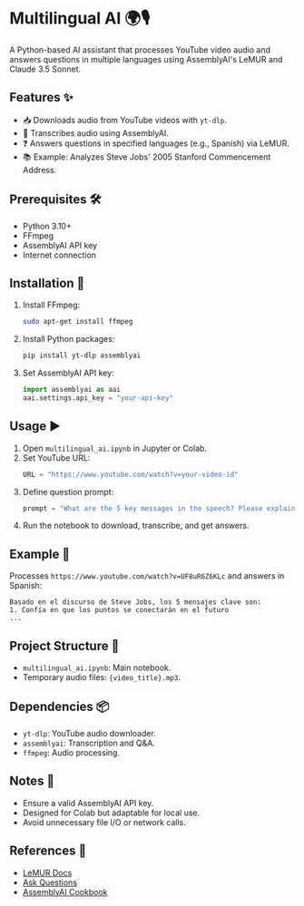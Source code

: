 # Multilingual AI 🌍🎙️

A Python-based AI assistant that processes YouTube video audio and answers questions in multiple languages using AssemblyAI's LeMUR and Claude 3.5 Sonnet.

## Features ✨
- 📥 Downloads audio from YouTube videos with `yt-dlp`.
- 🎤 Transcribes audio using AssemblyAI.
- ❓ Answers questions in specified languages (e.g., Spanish) via LeMUR.
- 📚 Example: Analyzes Steve Jobs' 2005 Stanford Commencement Address.

## Prerequisites 🛠️
- Python 3.10+
- FFmpeg
- AssemblyAI API key
- Internet connection

## Installation 🚀
1. Install FFmpeg:
   ```bash
   sudo apt-get install ffmpeg
   ```
2. Install Python packages:
   ```bash
   pip install yt-dlp assemblyai
   ```
3. Set AssemblyAI API key:
   ```python
   import assemblyai as aai
   aai.settings.api_key = "your-api-key"
   ```

## Usage ▶️
1. Open `multilingual_ai.ipynb` in Jupyter or Colab.
2. Set YouTube URL:
   ```python
   URL = "https://www.youtube.com/watch?v=your-video-id"
   ```
3. Define question prompt:
   ```python
   prompt = "What are the 5 key messages in the speech? Please explain in Spanish."
   ```
4. Run the notebook to download, transcribe, and get answers.

## Example 📖
Processes `https://www.youtube.com/watch?v=UF8uR6Z6KLc` and answers in Spanish:
```
Basado en el discurso de Steve Jobs, los 5 mensajes clave son:
1. Confía en que los puntos se conectarán en el futuro
...
```

## Project Structure 📂
- `multilingual_ai.ipynb`: Main notebook.
- Temporary audio files: `{video_title}.mp3`.

## Dependencies 📦
- `yt-dlp`: YouTube audio downloader.
- `assemblyai`: Transcription and Q&A.
- `ffmpeg`: Audio processing.

## Notes 📝
- Ensure a valid AssemblyAI API key.
- Designed for Colab but adaptable for local use.
- Avoid unnecessary file I/O or network calls.

## References 🔗
- [LeMUR Docs](https://www.assemblyai.com/docs/lemur)
- [Ask Questions](https://www.assemblyai.com/docs/lemur/ask-questions)
- [AssemblyAI Cookbook](https://github.com/AssemblyAI/cookbook/blob/master/lemur/using-lemur.ipynb)
